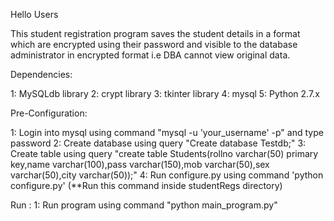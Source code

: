 
Hello Users

This student registration program saves the student details in a format which are encrypted using their password and visible to the database administrator in encrypted format i.e DBA cannot view original data.


Dependencies:

  1: MySQLdb library
  2: crypt library
  3: tkinter library
  4: mysql
  5: Python 2.7.x

Pre-Configuration:

  1: Login into mysql using command "mysql -u 'your_username' -p" and type password
  2: Create database using query "Create database Testdb;"
  3: Create table using query "create table Students(rollno varchar(50) primary key,name varchar(100),pass varchar(150),mob varchar(50),sex varchar(50),city varchar(50));"
  4: Run configure.py using command 'python configure.py'
  (**Run this command inside studentRegs directory)


Run : 
  1: Run program using command "python main_program.py"
